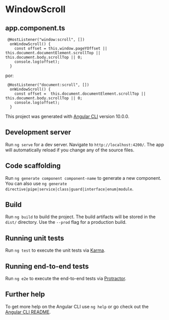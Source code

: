 # WindowScroll
## app.component.ts 
```
 @HostListener("window:scroll", [])
  onWindowScroll() {
    const offset = this.window.pageYOffset || this.document.documentElement.scrollTop || this.document.body.scrollTop || 0;
    console.log(offset);
  }
```

por:
```
 @HostListener("document:scroll", [])
  onWindowScroll() {
    const offset =  this.document.documentElement.scrollTop || this.document.body.scrollTop || 0;
    console.log(offset);
  }
```

This project was generated with [Angular CLI](https://github.com/angular/angular-cli) version 10.0.0.

## Development server

Run `ng serve` for a dev server. Navigate to `http://localhost:4200/`. The app will automatically reload if you change any of the source files.

## Code scaffolding

Run `ng generate component component-name` to generate a new component. You can also use `ng generate directive|pipe|service|class|guard|interface|enum|module`.

## Build

Run `ng build` to build the project. The build artifacts will be stored in the `dist/` directory. Use the `--prod` flag for a production build.

## Running unit tests

Run `ng test` to execute the unit tests via [Karma](https://karma-runner.github.io).

## Running end-to-end tests

Run `ng e2e` to execute the end-to-end tests via [Protractor](http://www.protractortest.org/).

## Further help

To get more help on the Angular CLI use `ng help` or go check out the [Angular CLI README](https://github.com/angular/angular-cli/blob/master/README.md).

